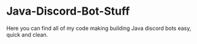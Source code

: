 # Java-Discord-Bot-Stuff
Here you can find all of my code making building Java discord bots easy, quick and clean.
